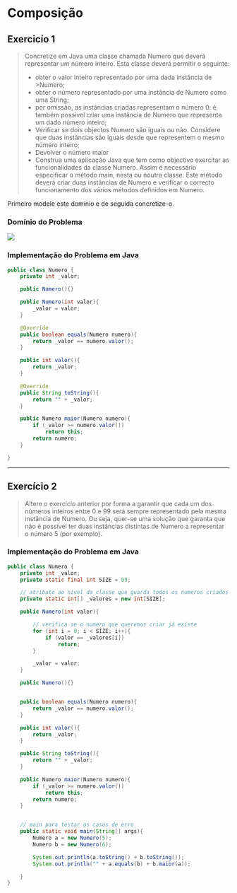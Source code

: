 # Composição

## Exercicío 1

> Concretize em Java uma classe chamada Numero que deverá representar um número inteiro. Esta classe deverá permitir o seguinte:
> - obter o valor inteiro representado por uma dada instância de >Numero;
> - obter o número representado por uma instância de Numero como uma String;
> - por omissão, as instâncias criadas representam o número 0:
> é também possível criar uma instância de Numero que representa um dado número inteiro;
> - Verificar se dois objectos Numero são iguais ou não. Considere que duas instâncias são iguais desde que representem o mesmo número inteiro;
> - Devolver o número maior
> - Construa uma aplicação Java que tem como objectivo exercitar as funcionalidades da classe Numero. Assim é necessário especificar o método main, nesta ou noutra classe. Este método deverá criar duas instâncias de Numero e verificar o correcto funcionamento dos vários métodos definidos em Numero.

Primeiro modele este domínio e de seguida concretize-o.


### Domínio do Problema

![](images/Numero%20-%2003.png)

### Implementação do Problema em Java

```java
public class Numero {
	private int _valor;

    public Numero(){}

	public Numero(int valor){
		_valor = valor;
	}

	@Override
	public boolean equals(Numero numero){
		return _valor == numero.valor();
	}

	public int valor(){
		return _valor;
	}

	@Override
	public String toString(){
		return "" + _valor;
	}

	public Numero maior(Numero numero){
		if (_valor >= numero.valor())
			return this;
		return numero;
	}

}
```
---

## Exercício 2

> Altere o exercício anterior por forma a garantir que cada um dos números inteiros entre 0 e 99 será sempre representado pela mesma instância de Numero. Ou seja, quer-se uma solução que garanta que não é possível ter duas instâncias distintas de Numero a representar o número 5 (por exemplo).

### Implementação do Problema em Java

```java
public class Numero {
	private int _valor;
	private static final int SIZE = 99;

    // atributo ao nível da classe que guarda todos os numeros criados
	private static int[] _valores = new int[SIZE];

	public Numero(int valor){

        // verifica se o numero que queremos criar já existe
		for (int i = 0; i < SIZE; i++){
			if (valor == _valores[i])
				return;
		}

		_valor = valor;
	}

	public Numero(){}


	public boolean equals(Numero numero){
		return _valor == numero.valor();
	}

	public int valor(){
		return _valor;
	}

	public String toString(){
		return "" + _valor;
	}

	public Numero maior(Numero numero){
		if (_valor >= numero.valor())
			return this;
		return numero;
	}


	// main para testar os casos de erro
	public static void main(String[] args){
		Numero a = new Numero(5);
		Numero b = new Numero(6);

		System.out.println(a.toString() + b.toString());
		System.out.println("" + a.equals(b) + b.maior(a));

	}
}
```